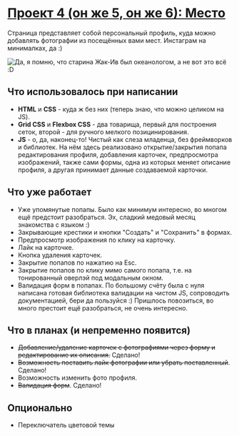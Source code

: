 # [Проект 4 (он же 5, он же 6): Место](https://hyardlung.github.io/mesto/)
Страница представляет собой персональный профиль, куда можно добавлять фотографии из посещённых вами мест. Инстаграм на минималках, да :)  

![Да, я помню, что старина Жак-Ив был океанологом, а не вот это всё :D](https://i.imgur.com/24TqfKB.png)  

## Что использовалось при написании

* **HTML** и **CSS** - куда ж без них (теперь знаю, что можно целиком на JS).
* **Grid CSS** и **Flexbox CSS** - два товарища, первый для построения сеток, второй - для ручного мелкого позицинирования.
* **JS** - о, да, наконец-то! Чистый как слеза младенца, без фреймворков и библиотек. На нём здесь реализовано открытие/закрытия попапа редактирования профиля, добавления карточек, предпросмотра изображений, также сами формы, одна из которых меняет описание профиля, а другая принимает данные создаваемой карточки. 


## Что уже работает
* Уже упомянутые попапы. Было как минимум интересно, во многом ещё предстоит разобраться. Эх, сладкий медовый месяц знакомства с языком :)
* Закрывающие крестики и кнопки "Создать" и "Сохранить" в формах.
* Предпросмотр изображения по клику на карточку.
* Лайк на карточке.
* Кнопка удаления карточек.
* Закрытие попапов по нажатию на Esc.
* Закрытие попапов по клику мимо самого попапа, т.е. на тонированный оверлэй под модальным окном.
* Валидация форм в попапах. По большому счёту была с нуля написана готовая библиотека валидации на чистом JS, сопроводить документацией, бери да пользуйся :) Пришлось повозиться, во много престоит ещё разобраться, не очень интересно.


## Что в планах (и непременно появится)
* ~~Добавление/удаление карточек с фотографиями через форму и редактирование их описания.~~ Сделано!
* ~~Возможность поставить лайк фотографии или убрать поставленный~~. Сделано!
* Возможность изменить фото профиля.
* ~~Валидация форм~~. Сделано!

## Опционально
* Переключатель цветовой темы

